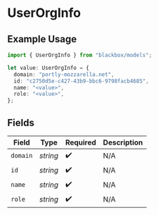 # UserOrgInfo

## Example Usage

```typescript
import { UserOrgInfo } from "blackbox/models";

let value: UserOrgInfo = {
  domain: "portly-mozzarella.net",
  id: "c2750d5e-c427-43b9-bbc6-9798facb4685",
  name: "<value>",
  role: "<value>",
};
```

## Fields

| Field              | Type               | Required           | Description        |
| ------------------ | ------------------ | ------------------ | ------------------ |
| `domain`           | *string*           | :heavy_check_mark: | N/A                |
| `id`               | *string*           | :heavy_check_mark: | N/A                |
| `name`             | *string*           | :heavy_check_mark: | N/A                |
| `role`             | *string*           | :heavy_check_mark: | N/A                |